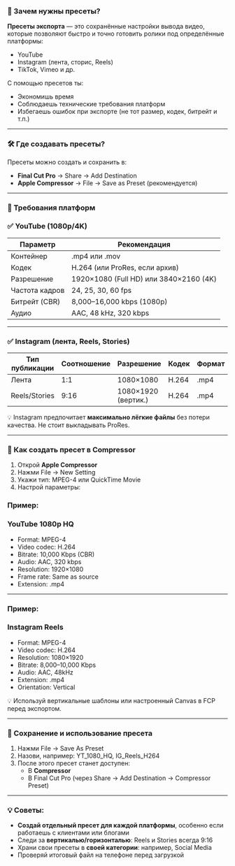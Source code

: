 ### **🔹 Зачем нужны пресеты?**

**Пресеты экспорта** — это сохранённые настройки вывода видео, которые позволяют быстро и точно готовить ролики под определённые платформы:

- YouTube
- Instagram (лента, сторис, Reels)
- TikTok, Vimeo и др.

С помощью пресетов ты:

- Экономишь время
- Соблюдаешь технические требования платформ
- Избегаешь ошибок при экспорте (не тот размер, кодек, битрейт и т.п.)

---

### **🛠 Где создавать пресеты?**

Пресеты можно создать и сохранить в:

- **Final Cut Pro** → Share → Add Destination
- **Apple Compressor** → File → Save as Preset (рекомендуется)

---

### **🎯 Требования платформ**

### **✅ YouTube (1080p/4K)**

| **Параметр** | **Рекомендация** |
| --- | --- |
| Контейнер | .mp4 или .mov |
| Кодек | H.264 (или ProRes, если архив) |
| Разрешение | 1920×1080 (Full HD) или 3840×2160 (4K) |
| Частота кадров | 24, 25, 30, 60 fps |
| Битрейт (CBR) | 8,000–16,000 kbps (1080p) |
| Аудио | AAC, 48 kHz, 320 kbps |

---

### **✅ Instagram (лента, Reels, Stories)**

| **Тип публикации** | **Соотношение** | **Разрешение** | **Кодек** | **Формат** |
| --- | --- | --- | --- | --- |
| Лента | 1:1 | 1080×1080 | H.264 | .mp4 |
| Reels/Stories | 9:16 | 1080×1920 (вертик.) | H.264 | .mp4 |

💡 Instagram предпочитает **максимально лёгкие файлы** без потери качества. Не стоит выкладывать ProRes.

---

### **🧪 Как создать пресет в Compressor**

1. Открой **Apple Compressor**
2. Нажми File → New Setting
3. Укажи тип: MPEG-4 или QuickTime Movie
4. Настрой параметры:

### **Пример:**

### **YouTube 1080p HQ**

- Format: MPEG-4
- Video codec: H.264
- Bitrate: 10,000 Kbps (CBR)
- Audio: AAC, 320 kbps
- Resolution: 1920×1080
- Frame rate: Same as source
- Extension: .mp4

---

### **Пример:**

### **Instagram Reels**

- Format: MPEG-4
- Video codec: H.264
- Resolution: 1080×1920
- Bitrate: 8,000–10,000 Kbps
- Audio: AAC, 48kHz
- Extension: .mp4
- Orientation: Vertical

💡 Используй вертикальные шаблоны или настроенный Canvas в FCP перед экспортом.

---

### **💾 Сохранение и использование пресета**

1. Нажми File → Save As Preset
2. Назови, например: YT_1080_HQ, IG_Reels_H264
3. После этого пресет станет доступен:
    - В **Compressor**
    - В Final Cut Pro (через Share → Add Destination → Compressor Preset)

---

### **💡 Советы:**

- **Создай отдельный пресет для каждой платформы**, особенно если работаешь с клиентами или блогами
- Следи за **вертикалью/горизонталью**: Reels и Stories всегда 9:16
- Храни свои пресеты в **своей категории**: например, Social Media
- Проверяй итоговый файл на телефоне перед загрузкой